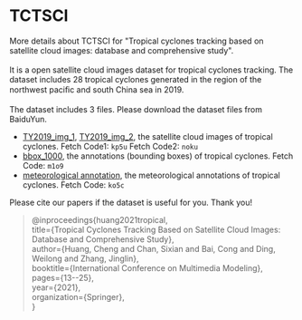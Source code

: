 # TCTSCI
More details about TCTSCI for "Tropical cyclones tracking based on satellite cloud images: database and comprehensive study".<br><br>
It is a open satellite cloud images dataset for tropical cyclones tracking. The dataset includes 28 tropical cyclones generated in the region of the northwest paciﬁc and south China sea in 2019.<br><br>
The dataset includes 3 files. Please download the dataset files from BaiduYun.<br>
* [TY2019_img_1](https://pan.baidu.com/s/16XjV4diXiz3WjhrJLx2qxg), [TY2019_img_2](https://pan.baidu.com/s/1N9VvxLeUVpzR2bYagPXRxg), the satellite cloud images of tropical cyclones. Fetch Code1: `kp5u` Fetch Code2: `noku`
* [bbox_1000](https://pan.baidu.com/s/15RaNihPvXUT91wKqeq4k9Q), the annotations (bounding boxes) of tropical cyclones. Fetch Code: `m1o9`
* [meteorological annotation](https://pan.baidu.com/s/1jLkAVxvuKsvfu5SYP4fR8g), the meteorological annotations of tropical cyclones. Fetch Code: `ko5c`

Please cite our papers if the dataset is useful for you. Thank you!
>
>@inproceedings{huang2021tropical,<br>
  title={Tropical Cyclones Tracking Based on Satellite Cloud Images: Database and Comprehensive Study},<br>
  author={Huang, Cheng and Chan, Sixian and Bai, Cong and Ding, Weilong and Zhang, Jinglin},<br>
  booktitle={International Conference on Multimedia Modeling},<br>
  pages={13--25},<br>
  year={2021},<br>
  organization={Springer},<br>
}

